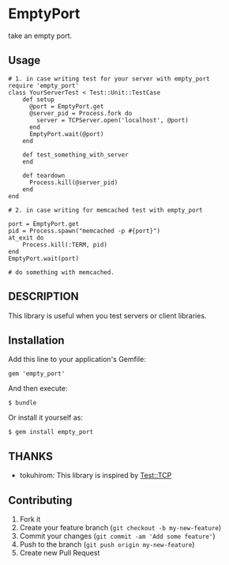 # EmptyPort

take an empty port.

## Usage
	# 1. in case writing test for your server with empty_port
    require 'empty_port'
    class YourServerTest < Test::Unit::TestCase
        def setup
          @port = EmptyPort.get
          @server_pid = Process.fork do
            server = TCPServer.open('localhost', @port)
          end
          EmptyPort.wait(@port)
        end

        def test_something_with_server
        end

        def teardown
          Process.kill(@server_pid)
        end
    end

	# 2. in case writing for memcached test with empty_port

	port = EmptyPort.get
	pid = Process.spawn("memcached -p #{port}")
	at_exit do
		Process.kill(:TERM, pid)
	end
	EmptyPort.wait(port)

	# do something with memcached.

## DESCRIPTION

This library is useful when you test servers or client libraries.

## Installation

Add this line to your application's Gemfile:

    gem 'empty_port'

And then execute:

    $ bundle

Or install it yourself as:

    $ gem install empty_port

## THANKS

 * tokuhirom: This library is inspired by [Test::TCP](http://metacpan.org/module/Test::TCP)

## Contributing

1. Fork it
2. Create your feature branch (`git checkout -b my-new-feature`)
3. Commit your changes (`git commit -am 'Add some feature'`)
4. Push to the branch (`git push origin my-new-feature`)
5. Create new Pull Request
